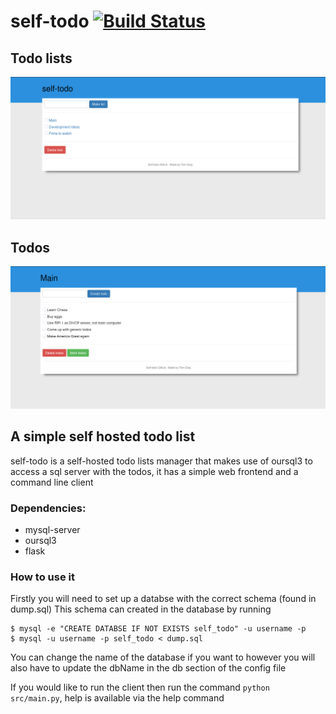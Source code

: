 # self-todo [![Build Status](https://travis-ci.org/TomJamesGray/self-todo.svg?branch=user-login)](https://travis-ci.org/TomJamesGray/self-todo)
## Todo lists
![Todo lists](todoLists.png)
## Todos
![Todos](todos.png)
## A simple self hosted todo list

self-todo is a self-hosted todo lists manager that makes use of oursql3
to access a sql server with the todos, it has a simple web frontend and a 
command line client

### Dependencies:
* mysql-server
* oursql3
* flask

### How to use it
Firstly you will need to set up a databse with the correct schema (found in dump.sql)
This schema can created in the database by running 

```
$ mysql -e "CREATE DATABSE IF NOT EXISTS self_todo" -u username -p
$ mysql -u username -p self_todo < dump.sql
```

You can change the name of the database if you want to however you will also have
to update the dbName in the db section of the config file

If you would like to run the client then run the command `python src/main.py`, help
is available via the help command

